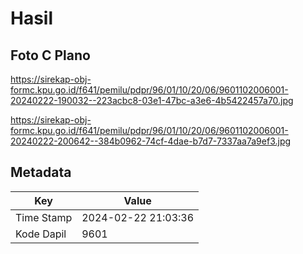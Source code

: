 # Hasil

## Foto C Plano

https://sirekap-obj-formc.kpu.go.id/f641/pemilu/pdpr/96/01/10/20/06/9601102006001-20240222-190032--223acbc8-03e1-47bc-a3e6-4b5422457a70.jpg

https://sirekap-obj-formc.kpu.go.id/f641/pemilu/pdpr/96/01/10/20/06/9601102006001-20240222-200642--384b0962-74cf-4dae-b7d7-7337aa7a9ef3.jpg


## Metadata

| Key        | Value               |
| ---------- | ------------------- |
| Time Stamp | 2024-02-22 21:03:36 |
| Kode Dapil | 9601                |



